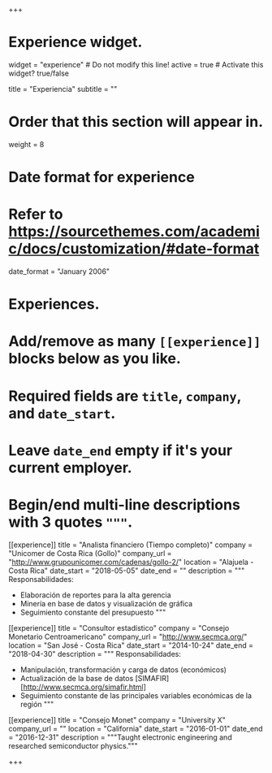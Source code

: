 +++
# Experience widget.
widget = "experience"  # Do not modify this line!
active = true  # Activate this widget? true/false

title = "Experiencia"
subtitle = ""

# Order that this section will appear in.
weight = 8

# Date format for experience
#   Refer to https://sourcethemes.com/academic/docs/customization/#date-format
date_format = "January 2006"

# Experiences.
#   Add/remove as many `[[experience]]` blocks below as you like.
#   Required fields are `title`, `company`, and `date_start`.
#   Leave `date_end` empty if it's your current employer.
#   Begin/end multi-line descriptions with 3 quotes `"""`.
[[experience]]
  title = "Analista financiero (Tiempo completo)"
  company = "Unicomer de Costa Rica (Gollo)"
  company_url = "http://www.grupounicomer.com/cadenas/gollo-2/"
  location = "Alajuela - Costa Rica"
  date_start = "2018-05-05"
  date_end = ""
  description = """
  Responsabilidades:
  
  * Elaboración de reportes para la alta gerencia
  * Minería en base de datos y visualización de gráfica
  * Seguimiento constante del presupuesto
  """

[[experience]]
  title = "Consultor estadístico"
  company = "Consejo Monetario Centroamericano"
  company_url = "http://www.secmca.org/"
  location = "San José - Costa Rica"
  date_start = "2014-10-24"
  date_end = "2018-04-30"
  description = """
  Responsabilidades:
  
  * Manipulación, transformación y carga de datos (económicos)
  * Actualización de la base de datos [SIMAFIR][http://www.secmca.org/simafir.html]
  * Seguimiento constante de las principales variables económicas de la región 
  """

  [[experience]]
  title = "Consejo Monet"
  company = "University X"
  company_url = ""
  location = "California"
  date_start = "2016-01-01"
  date_end = "2016-12-31"
  description = """Taught electronic engineering and researched semiconductor physics."""


+++

